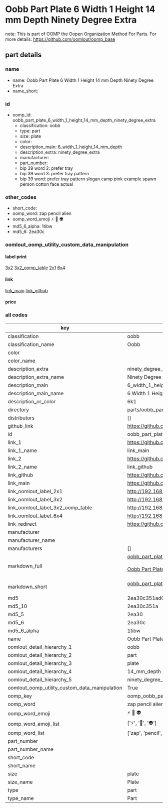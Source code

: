 # Oobb Part Plate 6 Width 1 Height 14 mm Depth Ninety Degree Extra  

note: This is part of OOMP the Oopen Organization Method For Parts. For more details: https://github.com/oomlout/oomp_base

##  part details
  







### name
* name: Oobb Part Plate 6 Width 1 Height 14 mm Depth Ninety Degree Extra
* name_short: 
### id
* oomp_id: oobb_part_plate_6_width_1_height_14_mm_depth_ninety_degree_extra
  * classification: oobb
  * type: part
  * size: plate
  * color: 
  * description_main: 6_width_1_height_14_mm_depth
  * description_extra: ninety_degree_extra
  * manufacturer: 
  * part_number: 
  * bip 39 word 2: prefer tray
  * bip 39 word 3: prefer tray pattern
  * bip 39 word: prefer tray pattern slogan camp pink example spawn person cotton face actual

### other_codes
* short_code: 
* oomp_word: zap pencil alien
* oomp_word_emoji :zap: :pencil: :alien:
* md5_6_alpha: 1tibw
* md5_6: 2ea30c






### oomlout_oomp_utility_custom_data_manipulation
#### label print
[3x2](http://192.168.1.245:1112/?label=oomp%201tibw)
[3x2_oomp_table](http://192.168.1.108:1112/?label=oomp%201tibw)
[2x1](http://192.168.1.242:1112/?label=oomp%201tibw)
[6x4](http://192.168.1.55:1112/?label=oomp%201tibw)    

#### link

[link_main](https://github.com/oomlout/oomlout_oomp_version_1_messy/tree/main/parts/oobb_part_plate_6_width_1_height_14_mm_depth_ninety_degree_extra) [link_github](https://github.com/oomlout/oomlout_oomp_version_1_messy/tree/main/parts/oobb_part_plate_6_width_1_height_14_mm_depth_ninety_degree_extra)                             

#### price







### all codes 
| key | value |  
| --- | --- |  
| classification | oobb |  
| classification_name | Oobb |  
| color |  |  
| color_name |  |  
| description_extra | ninety_degree_extra |  
| description_extra_name | Ninety Degree Extra |  
| description_main | 6_width_1_height_14_mm_depth |  
| description_main_name | 6 Width 1 Height 14 mm Depth |  
| description_or_color | 6k1 |  
| directory | parts/oobb_part_plate_6_width_1_height_14_mm_depth_ninety_degree_extra |  
| distributors | [] |  
| github_link | https://github.com/oomlout/oomlout_oomp_part_src/tree/main/parts/oobb_part_plate_6_width_1_height_14_mm_depth_ninety_degree_extra |  
| id | oobb_part_plate_6_width_1_height_14_mm_depth_ninety_degree_extra |  
| link_1 | https://github.com/oomlout/oomlout_oomp_version_1_messy/tree/main/parts/oobb_part_plate_6_width_1_height_14_mm_depth_ninety_degree_extra |  
| link_1_name | link_main |  
| link_2 | https://github.com/oomlout/oomlout_oomp_version_1_messy/tree/main/parts/oobb_part_plate_6_width_1_height_14_mm_depth_ninety_degree_extra |  
| link_2_name | link_github |  
| link_github | https://github.com/oomlout/oomlout_oomp_version_1_messy/tree/main/parts/oobb_part_plate_6_width_1_height_14_mm_depth_ninety_degree_extra |  
| link_main | https://github.com/oomlout/oomlout_oomp_version_1_messy/tree/main/parts/oobb_part_plate_6_width_1_height_14_mm_depth_ninety_degree_extra |  
| link_oomlout_label_2x1 | http://192.168.1.242:1112/?label=oomp%201tibw |  
| link_oomlout_label_3x2 | http://192.168.1.245:1112/?label=oomp%201tibw |  
| link_oomlout_label_3x2_oomp_table | http://192.168.1.108:1112/?label=oomp%201tibw |  
| link_oomlout_label_6x4 | http://192.168.1.55:1112/?label=oomp%201tibw |  
| link_redirect | https://github.com/oomlout/oomlout_oomp_version_1_messy/tree/main/parts/oobb_part_plate_6_width_1_height_14_mm_depth_ninety_degree_extra |  
| manufacturer |  |  
| manufacturer_name |  |  
| manufacturers | [] |  
| markdown_full | [oobb_part_plate_6_width_1_height_14_mm_depth_ninety_degree_extra](none)<br>[](none)<br>[Oobb Part Plate 6 Width 1 Height 14 Mm Depth Ninety Degree Extra](none)<br><br> |  
| markdown_short | [oobb_part_plate_6_width_1_height_14_mm_depth_ninety_degree_extra](none)<br><br> |  
| md5 | 2ea30c351ad0a9ce94106cbf42b9ed4e |  
| md5_10 | 2ea30c351a |  
| md5_5 | 2ea30 |  
| md5_6 | 2ea30c |  
| md5_6_alpha | 1tibw |  
| name | Oobb Part Plate 6 Width 1 Height 14 mm Depth Ninety Degree Extra |  
| oomlout_detail_hierarchy_1 | oobb |  
| oomlout_detail_hierarchy_2 | part |  
| oomlout_detail_hierarchy_3 | plate |  
| oomlout_detail_hierarchy_4 | 14_mm_depth |  
| oomlout_detail_hierarchy_5 | ninety_degree_extra |  
| oomlout_oomp_utility_custom_data_manipulation | True |  
| oomp_key | oomp_oobb_part_plate_6_width_1_height_14_mm_depth_ninety_degree_extra |  
| oomp_word | zap pencil alien |  
| oomp_word_emoji | :zap: :pencil: :alien: |  
| oomp_word_emoji_list | [':zap:', ':pencil:', ':alien:'] |  
| oomp_word_list | ['zap', 'pencil', 'alien'] |  
| part_number |  |  
| part_number_name |  |  
| short_code |  |  
| short_name |  |  
| size | plate |  
| size_name | Plate |  
| type | part |  
| type_name | Part |  

